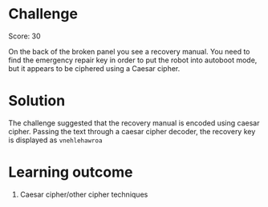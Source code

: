 # Challenge

Score: 30

On the back of the broken panel you see a recovery manual. You need to find the emergency repair key in order to put the robot into autoboot mode, but it appears to be ciphered using a Caesar cipher.

# Solution

The challenge suggested that the recovery manual is encoded using caesar cipher. Passing the text through a caesar cipher decoder, the recovery key is displayed as `vnehlehawroa` 

# Learning outcome

1) Caesar cipher/other cipher techniques
